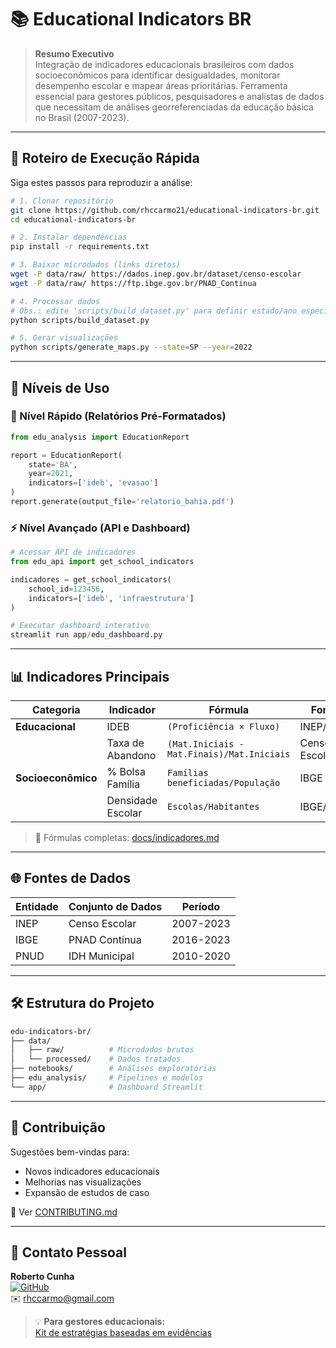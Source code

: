 # 📚 Educational Indicators BR

> **Resumo Executivo**  
> Integração de indicadores educacionais brasileiros com dados socioeconômicos para identificar desigualdades, monitorar desempenho escolar e mapear áreas prioritárias. Ferramenta essencial para gestores públicos, pesquisadores e analistas de dados que necessitam de análises georreferenciadas da educação básica no Brasil (2007-2023).

---

## 🚦 Roteiro de Execução Rápida

Siga estes passos para reproduzir a análise:

```bash
# 1. Clonar repositório
git clone https://github.com/rhccarmo21/educational-indicators-br.git
cd educational-indicators-br

# 2. Instalar dependências
pip install -r requirements.txt

# 3. Baixar microdados (links diretos)
wget -P data/raw/ https://dados.inep.gov.br/dataset/censo-escolar
wget -P data/raw/ https://ftp.ibge.gov.br/PNAD_Continua

# 4. Processar dados
# Obs.: edite 'scripts/build_dataset.py' para definir estado/ano específicos
python scripts/build_dataset.py

# 5. Gerar visualizações
python scripts/generate_maps.py --state=SP --year=2022
```

---

## 🎯 Níveis de Uso

### 🔵 Nível Rápido (Relatórios Pré-Formatados)
```python
from edu_analysis import EducationReport

report = EducationReport(
    state='BA', 
    year=2021,
    indicators=['ideb', 'evasao']
)
report.generate(output_file='relatorio_bahia.pdf')
```

### ⚡ Nível Avançado (API e Dashboard)
```python
# Acessar API de indicadores
from edu_api import get_school_indicators

indicadores = get_school_indicators(
    school_id=123456,
    indicators=['ideb', 'infraestrutura']
)

# Executar dashboard interativo
streamlit run app/edu_dashboard.py
```

---

## 📊 Indicadores Principais
| Categoria          | Indicador           | Fórmula                              | Fonte         |
|--------------------|---------------------|--------------------------------------|---------------|
| **Educacional**    | IDEB               | `(Proficiência × Fluxo)`             | INEP/MEC      |
|                    | Taxa de Abandono   | `(Mat.Iniciais - Mat.Finais)/Mat.Iniciais` | Censo Escolar |
| **Socioeconômico**| % Bolsa Família    | `Famílias beneficiadas/População`    | IBGE          |
|                    | Densidade Escolar  | `Escolas/Habitantes`                 | IBGE/INEP     |

> 📌 Fórmulas completas: [docs/indicadores.md](docs/indicadores.md)

---

## 🌐 Fontes de Dados
| Entidade | Conjunto de Dados   | Período     |
|----------|---------------------|-------------|
| INEP     | Censo Escolar       | 2007-2023   |
| IBGE     | PNAD Contínua       | 2016-2023   |
| PNUD     | IDH Municipal       | 2010-2020   |

---

## 🛠️ Estrutura do Projeto
```bash
edu-indicators-br/
├── data/
│   ├── raw/          # Microdados brutos
│   └── processed/    # Dados tratados
├── notebooks/        # Análises exploratórias
├── edu_analysis/     # Pipelines e modelos 
└── app/              # Dashboard Streamlit
```

---

## 🤝 Contribuição
Sugestões bem-vindas para:
- Novos indicadores educacionais
- Melhorias nas visualizações  
- Expansão de estudos de caso  

📌 Ver [CONTRIBUTING.md](CONTRIBUTING.md)

---

## 📧 Contato Pessoal
**Roberto Cunha**  
[![GitHub](https://img.shields.io/badge/GitHub-rhccarmo21-blue)](https://github.com/rhccarmo21)  
✉️ rhccarmo@gmail.com

> 💡 **Para gestores educacionais:**  
> [Kit de estratégias baseadas em evidências](docs/estrategias_educacionais.pdf)
```
